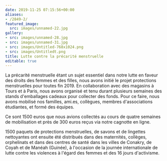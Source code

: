 ```yaml
---
date: 2019-11-25 07:15:56+00:00
aliases:
- /2849-2/
featured_image:
  src: images/unnamed-22.jpg
gallery:
- src: images/unnamed-28.jpg
- src: images/unnamed-31.jpg
- src: images/Untitled-768x1024.png
- src: images/Untitledt.png
title: Lutte contre la précarité menstruelle
editable: true
---
```

La précarité menstruelle étant un sujet essentiel dans notre lutte en faveur des droits des femmes et des filles, nous avons initié le projet protections menstruelles pour toutes fin 2019. En collaboration avec des magasins à Tours et à Paris, nous avons organisé et tenu durant plusieurs semaines des stands d'emballages cadeaux pour collecter des fonds. Pour ce faire, nous avons mobilisé nos familles, ami.es, collègues, membres d'associations étudiantes, et formé des équipes.

Ce sont 1500 euros que nous avions collectés au cours de quatre semaines de mobilisation et près de 300 euros reçus via notre cagnotte en ligne.

1500 paquets de protections menstruelles, de savons et de lingettes nettoyantes ont ensuite été distribués dans des maternités, collèges, orphelinats et dans des centres de santé dans les villes de Conakry, de Coyah et de Manéah (Guinée), à l'occasion de la journée internationale de lutte contre les violences à l'égard des femmes et des 16 jours d'activisme.
